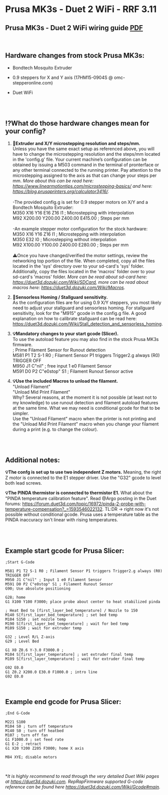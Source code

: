 # Prusa MK3s - Duet 2 WiFi - RRF 3.11

## Prusa MK3s - Duet 2 WiFi wiring guide [PDF](Duet-MK3s.pdf)    

<br>

## **Hardware changes from stock Prusa MK3s:**

- Bondtech Mosquito Extruder  

- 0.9 steppers for X and Y axis (17HM15-0904S @ omc-stepperonline.com) 	

- Duet WiFi  
  
  <br><br>

## **:interrobang:What do those hardware changes mean for your config?**  
1) **:wrench:Extruder and X/Y microstepping resolution and steps/mm.**  
Unless you have the same exact setup as referenced above, you will have to change the microstepping resolution and the steps/mm located in the 'config.g' file. Your current machine’s configuration can be obtained by issuing a M503 command in the terminal of pronterface or any other terminal connected to the running printer. Pay attention to the microstepping assigned to the axis as that can change your steps per mm. _More about this can be read here: https://www.linearmotiontips.com/microstepping-basics/ and here: https://blog.prusaprinters.org/calculator3416/._  
<br>-The provided config.g is set for 0.9 stepper motors on X/Y and a Bondtech Mosquito Extruder:  
M350 X16 Y16 E16 Z16 I1 ; Microstepping with interpolation  
M92 X200.00 Y200.00 Z400.00 E415.00 ; Steps per mm  
<br>-An example stepper motor configuration for the stock hardware:  
M350 X16 Y16 Z16 I1 ; Microstepping with interpolation  
M350 E32 I0 ; Microstepping without interpolation  
M92 X100.00 Y100.00 Z400.00 E280.00 ; Steps per mm  
<br>:warning:Once you have changed/verified the motor settings, review the networking top portion of the file. When completed, copy all the files located in the 'sys' directory over to your sd-card's 'sys' folder. Additionally, copy the files located in the 'macros' folder over to your sd-card's 'macros' folder. _More can be read about sd-card here: https://duet3d.dozuki.com/Wiki/SDCard, more can be read about macros here: https://duet3d.dozuki.com/Wiki/Macros._  

2) **:wrench:Sensorless Homing / Stallguard sensitivity.**  
As the configuration files are for using 0.9 X/Y steppers, you most likely need to adjust your stallguard and sensorless homing. For stallguard sensitivity, look for the "M915" gcode in the config.g file. A good explanation on how to calibrate stallguard can be read here: https://duet3d.dozuki.com/Wiki/Stall_detection_and_sensorless_homing.

3) **:bulb:Mandatory changes to your start gcode (Slicer).**  
 To use the autoload feature you may also find in the stock Prusa MK3s firmware.    
; Prime Filament Sensor for Runout detection  
M581 P1 T2 S-1 R0 ; Filament Sensor P1 triggers Trigger2.g always (R0)  TRIGGER OFF  
M950 J1 C"nil" ; free input 1 e0 Filament Sensor  
M591 D0 P2 C"e0stop" S1 ; Filament Runout Sensor active  

4) **:bulb:Use the included Macros to unload the filament.**  
"Unload Filament"  
"Unload Mid Print Filament"  
Why? Several reasons, at the moment it is not possible (at least not to my knowledge) to use runout detection and filament autoload features at the same time. What we may need is conditional gcode for that to be simpler.  
Use the "Unload Filament" macro when the printer is not printing and the "Unload Mid Print Filament" macro when you change your filament during a print (e.g. to change the colour).

<br><br>

## **Additional notes:**  
**:bulb:The confg is set up to use two independent Z motors.** Meaning, the right Z motor is connected to the E1 stepper driver. Use the "G32" gcode to level both lead screws.  

**:bulb:The PINDA thermistor is connected to thermistor E1.** What about the "PINDA temperature calibration feature".  Read @Argo posting in the Duet forums: https://forum.duet3d.com/topic/16972/pinda-2-probe-with-temperature-compensation?_=1593546022132.  TL:DR -> right now it's not possible without conditional gcode. Prusa uses a temperature table as the PINDA inaccuracy isn't linear with rising temperatures.  

<br><br>

## **Example start gcode for Prusa Slicer:**  
```g-code
;Start G-Code

M581 P1 T2 S-1 R0 ; Filament Sensor P1 triggers Trigger2.g always (R0)  TRIGGER OFF  
M950 J1 C"nil" ; Input 1 e0 Filament Sensor  
M591 D0 P2 C"e0stop" S1 ; Filament Runout Sensor  
G90; Use absolute positioning

G28; home
G1 X100 Y100 F3000; place probe about center to heat stabilized pinda

; Heat Bed to [first_layer_bed_temperature] / Nozzle to 150
M140 S[first_layer_bed_temperature] ; set bed temp
M104 S150 ; set nozzle temp
M190 S[first_layer_bed_temperature] ; wait for bed temp
M109 S150 ; wait for extruder temp

G32 ; Level R/L Z-axis
G29 ; Level Bed

G1 X0 Z0.6 Y-3.0 F3000.0 ;
M104 S[first_layer_temperature] ; set extruder final temp
M109 S[first_layer_temperature] ; wait for extruder final temp

G92 E0.0
G1 Z0.2 X200.0 E30.0 F1000.0 ; intro line
G92 E0.0
```
<br>

## **Example end gcode for Prusa Slicer:**  

```g-code
;End G-Code

M221 S100
M104 S0 ; turn off temperature
M140 S0 ; turn off heatbed
M107 ; turn off fan
G1 F1000.0 ; set feed rate
G1 E-2 ; retract
G1 X20 Y200 Z205 F3000; home X axis

M84 XYE; disable motors
```

<br>

**It is highly recommend to read through the very detailed Duet Wiki pages at https://duet3d.dozuki.com. RepRapFirmware supported G-code reference can be found here https://duet3d.dozuki.com/Wiki/Gcode#main.*


